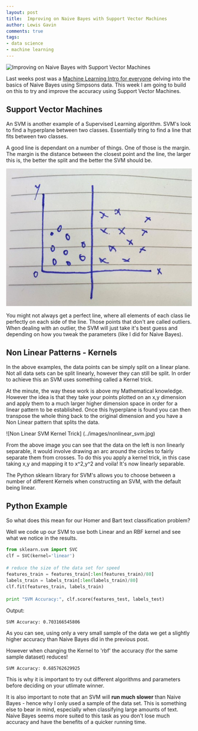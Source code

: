 ```yaml
--- 
layout: post 
title:  Improving on Naive Bayes with Support Vector Machines
author: Lewis Gavin 
comments: true 
tags: 
- data science
- machine learning
---
```


![Improving on Naive Bayes with Support Vector Machines](../images/svm.jp2)

Last weeks post was a [Machine Learning Intro for everyone](http://www.lewisgavin.co.uk/Machine-Learning-Basics) delving into the basics of Naive Bayes using Simpsons data. This week I am going to build on this to try and improve the accuracy using Support Vector Machines.

## Support Vector Machines

An SVM is another example of a Supervised Learning algorithm. SVM's look to find a hyperplane between two classes. Essentially tring to find a line that fits between two classes. 

A good line is dependant on a number of things. One of those is the margin. The margin is the distance between the closest point and the line, the larger this is, the better the split and the better the SVM should be.

![Linear SVM](../images/linear_svm.jpg)

You might not always get a perfect line, where all elements of each class lie perfectly on each side of the line. Those points that don't are called outliers. When dealing with an outlier, the SVM will just take it's best guess and depending on how you tweak the parameters (like I did for Naive Bayes). 

## Non Linear Patterns - Kernels

In the above examples, the data points can be simply split on a linear plane. Not all data sets can be split linearly, however they can still be split. In order to achieve this an SVM uses something called a Kernel trick. 

At the minute, the way these work is above my Mathematical knowledge. However the idea is that they take your points plotted on an x,y dimension and apply them to a much larger higher dimension space in order for a linear pattern to be established. Once this hyperplane is found you can then transpose the whole thing back to the original dimension and you have a Non Linear pattern that splits the data.

![Non Linear SVM Kernel Trick] (../images/nonlinear_svm.jpg)

From the above image you can see that the data on the left is non linearly separable, it would involve drawing an arc around the circles to fairly separate them from crosses. To do this you apply a kernel trick, in this case taking x,y and mapping it to x^2,y^2 and voila! It's now linearly separable.

The Python sklearn library for SVM's allows you to choose between a number of different Kernels when constructing an SVM, with the default being linear.

## Python Example

So what does this mean for our Homer and Bart text classification problem?

Well we code up our SVM to use both Linear and an RBF kernel and see what we notice in the results. 

~~~python
from sklearn.svm import SVC
clf = SVC(kernel='linear')

# reduce the size of the data set for speed
features_train = features_train[:len(features_train)/80] 
labels_train = labels_train[:len(labels_train)/80] 
clf.fit(features_train, labels_train)

print "SVM Accuracy:", clf.score(features_test, labels_test)
~~~

Output:
~~~shell
SVM Accuracy: 0.703166545806
~~~

As you can see, using only a very small sample of the data we get a slightly higher accuracy than Naive Bayes did in the previous post.

However when changing the Kernel to 'rbf' the accuracy (for the same sample dataset) reduces!

~~~shell
SVM Accuracy: 0.685762629925
~~~

This is why it is important to try out different algorithms and parameters before deciding on your utlimate winner.

It is also important to note that an SVM will **run much slower** than Naive Bayes - hence why I only used a sample of the data set. This is something else to bear in mind, especially when classifying large amounts of text. Naive Bayes seems more suited to this task as you don't lose much accuracy and have the benefits of a quicker running time.

